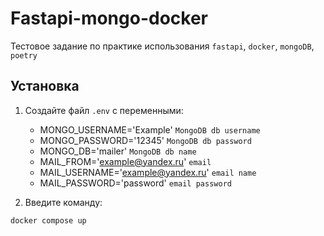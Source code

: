 # Fastapi-mongo-docker

Тестовое задание по практике использования `fastapi`, `docker`, `mongoDB`, `poetry`

## Установка
1. Создайте файл `.env` с переменными:
    - MONGO_USERNAME='Example' `MongoDB db username`
    - MONGO_PASSWORD='12345' `MongoDB db password`
    - MONGO_DB='mailer' `MongoDB db name`
    - MAIL_FROM='example@yandex.ru' `email`
    - MAIL_USERNAME='example@yandex.ru' `email name`
    - MAIL_PASSWORD='password' `email password`

2. Введите команду:
```
docker compose up
```